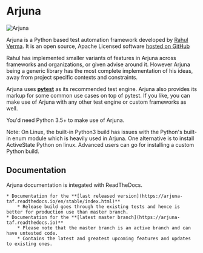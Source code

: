 # Arjuna

![Arjuna](https://github.com/rahul-verma/arjuna/blob/master/Arjuna.png)

Arjuna is a Python based test automation framework developed by [Rahul Verma](www.rahulverma.net). It is an open source, Apache Licensed software [hosted on GitHub](https://github.com/rahul-verma/arjuna)

Rahul has implemented smaller variants of features in Arjuna across frameworks and organizations, or given advise around it. However Arjuna being a generic library has the most complete implementation of his ideas, away from project specific contexts and constraints.

Arjuna uses **[pytest](https://docs.pytest.org/en/latest/)** as its recommended test engine. Arjuna also provides its markup for some common use cases on top of pytest. If you like, you can make use of Arjuna with any other test engine or custom frameworks as well.

You'd need Python 3.5+ to make use of Arjuna.

Note: On Linux, the built-in Python3 build has issues with the Python's built-in enum module which is heavily used in Arjuna. One alternative is to install ActiveState Python on linux. Advanced users can go for installing a custom Python build.

## Documentation
Arjuna documentation is integated with ReadTheDocs. 

    * Documentation for the **[last released version](https://arjuna-taf.readthedocs.io/en/stable/index.html)**
        * Release build goes through the existing tests and hence is better for production use than master branch.
    * Documentation for the **[latest master branch](https://arjuna-taf.readthedocs.io)**
        * Please note that the master branch is an active branch and can have untested code.
        * Contains the latest and greatest upcoming features and updates to existing ones.
